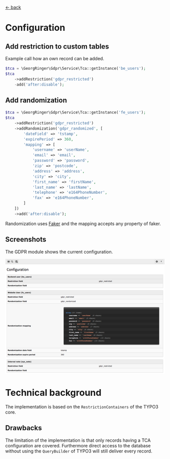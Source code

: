 [<- back](Readme.md)

# Configuration

## Add restriction to custom tables

Example call how an own record can be added.

```php
$tca = \GeorgRinger\Gdpr\Service\Tca::getInstance('be_users');
$tca
    ->addRestriction('gdpr_restricted')
    -add('after:disable');
```

## Add randomization

```php
$tca = \GeorgRinger\Gdpr\Service\Tca::getInstance('fe_users');
$tca
    ->addRestriction('gdpr_restricted')
    ->addRandomization('gdpr_randomized', [
        'dateField' => 'tstamp',
        'expirePeriod' => 360,
        'mapping' => [
            'username' => 'userName',
            'email' => 'email',
            'password' => 'password',
            'zip' => 'postcode',
            'address' => 'address',
            'city' => 'city',
            'first_name' => 'firstName',
            'last_name' => 'lastName',
            'telephone' => 'e164PhoneNumber',
            'fax' => 'e164PhoneNumber',
        ]
    ])
    ->add('after:disable');
```

Randomization uses [Faker](https://github.com/fzaninotto/Faker#formatters) and the mapping accepts any property of faker.

## Screenshots

The GDPR module shows the current configuration.

![Configuration](Resources/Public/Documentation/Screenshots/Configuration.png)

# Technical background

The implementation is based on the `RestrictionContainers` of the TYPO3 core.

## Drawbacks

The limitation of the implementation is that only records having a TCA configuration are covered.
Furthermore direct access to the database without using the `QueryBuilder` of TYPO3 will still deliver every record.

